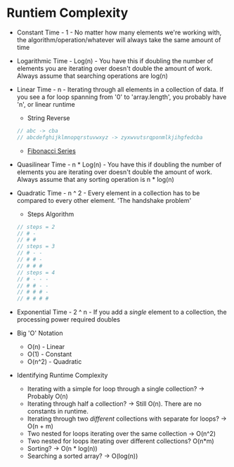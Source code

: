 # Runtiem Complexity
* Constant Time - 1 - No matter how many elements we're working with, the algorithm/operation/whatever will always take the same amount of time

* Logarithmic Time - Log(n) - You have this if doubling the number of elements you are iterating over doesn't double the amount of work. Always assume that searching operations are log(n)

* Linear Time - n - Iterating through all elements in a collection of data. If you see a for loop spanning from '0' to 'array.length', you probably have 'n', or linear runtime 
  * String Reverse
  ```javascript
  // abc -> cba
  // abcdefghijklmnopqrstuvwxyz -> zyxwvutsrqponmlkjihgfedcba
  ```
  * [Fibonacci Series](https://github.com/Hyuk/JavaScript-Study/blob/master/javascript-algorithms/javascript-algorithms/fibonacci-series-iterative-solution.md)

* Quasilinear Time - n * Log(n) - You have this if doubling the number of elements you are iterating over doesn't double the amount of work. Always assume that any sorting operation is n * log(n)

* Quadratic Time - n ^ 2 - Every element in a collection has to be compared to every other element. 'The handshake problem'
  * Steps Algorithm
  ```javascript
  // steps = 2 
  // # -
  // # #
  // steps = 3
  // # - -
  // # # -
  // # # #
  // steps = 4
  // # - - -
  // # # - -
  // # # # -
  // # # # #
  ```
* Exponential Time - 2 ^ n - If you add a *single* element to a collection, the processing power required doubles

* Big 'O' Notation
  * O(n) - Linear
  * O(1) - Constant
  * O(n^2) - Quadratic

* Identifying Runtime Complexity
  * Iterating with a simple for loop through a single collection? -> Probably O(n)
  * Iterating through half a collection? -> Still O(n). There are no constants in runtime.
  * Iterating through two *different* collections with separate for loops? -> O(n + m)
  * Two nested for loops iterating over the same collection -> O(n^2)
  * Two nested for loops iterating over different collections? O(n*m)
  * Sorting? -> O(n * log(n))
  * Searching a sorted array? -> O(log(n))